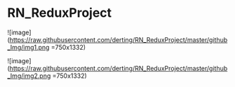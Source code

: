 # RN_ReduxProject

![image](https://raw.githubusercontent.com/derting/RN_ReduxProject/master/github_Img/img1.png =750x1332)

![image](https://raw.githubusercontent.com/derting/RN_ReduxProject/master/github_Img/img2.png =750x1332)